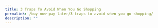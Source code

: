 ```yaml
---
title: 3 Traps To Avoid When You Go Shopping
permalink: /buy-now-pay-later/3-traps-to-avoid-when-you-go-shopping/
description: ""
---
```

